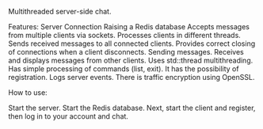 Multithreaded server-side chat.

Features:
Server Connection
Raising a Redis database
Accepts messages from multiple clients via sockets.
Processes clients in different threads.
Sends received messages to all connected clients.
Provides correct closing of connections when a client disconnects.
Sending messages.
Receives and displays messages from other clients.
Uses std::thread multithreading.
Has simple processing of commands (list, exit).
It has the possibility of registration.
Logs server events.
There is traffic encryption using OpenSSL.

How to use:

Start the server.
Start the Redis database.
Next, start the client and register, then log in to your account and chat.
